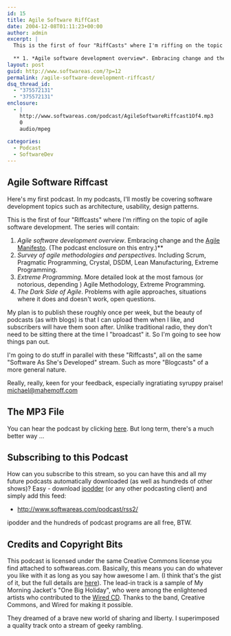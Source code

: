 ```yaml
---
id: 15
title: Agile Software RiffCast
date: 2004-12-08T01:11:23+00:00
author: admin
excerpt: |
  This is the first of four "RiffCasts" where I'm riffing on the topic of agile software development. The series will contain:
  
  ** 1. *Agile software development overview*. Embracing change and the [Agile Manifesto](http://agilemanifesto.org). (The podcast enclosure on this entry.)**
layout: post
guid: http://www.softwareas.com/?p=12
permalink: /agile-software-development-riffcast/
dsq_thread_id:
  - "375572131"
  - "375572131"
enclosure:
  - |
    http://www.softwareas.com/podcast/AgileSoftwareRiffcast1Of4.mp3
    0
    audio/mpeg
    
categories:
  - Podcast
  - SoftwareDev
---
```

## Agile Software Riffcast #

Here's my first podcast. In my podcasts, I'll mostly be covering software development topics such as architecture, usability, design patterns.

This is the first of four "Riffcasts" where I'm riffing on the topic of agile software development. The series will contain:

1. *Agile software development overview*. Embracing change and the [Agile Manifesto](http://agilemanifesto.org). (The podcast enclosure on this entry.)**
2. *Survey of agile methodologies and perspectives*. Including Scrum, Pragmatic Programming, Crystal, DSDM, Lean Manufacturing, Extreme Programming.
3. *Extreme Programming*. More detailed look at the most famous (or notorious, depending ) Agile Methodology, Extreme Programming.
4. *The Dark Side of Agile*. Problems with agile approaches, situations where it does and doesn't work, open questions.

My plan is to publish these roughly once per week, but the beauty of podcasts (as with blogs) is that I can upload them when I like, and subscribers will have them soon after. Unlike traditional radio, they don't need to be sitting there at the time I "broadcast" it. So I'm going to see how things pan out.

I'm going to do stuff in parallel with these "Riffcasts", all on the same "Software As She's Developed" stream. Such as more "Blogcasts" of a more general nature.

Really, really, keen for your feedback, especially ingratiating syruppy praise! michael@mahemoff.com

## The MP3 File

You can hear the podcast by clicking [here](http://www.softwareas.com/podcast/AgileSoftwareRiffcast1Of4.mp3). But long term, there's a much better way ...

## Subscribing to this Podcast

How can you subscribe to this stream, so you can have this and all my future podcasts automatically downloaded (as well as hundreds of other shows)? Easy - download [ipodder](http://ipodder.org) (or any other podcasting client) and simply add this feed:

* http://www.softwareas.com/podcast/rss2/

ipodder and the hundreds of podcast programs are all free, BTW.

## Credits and Copyright Bits

This podcast is licensed under the same Creative Commons license you find attached to softwareas.com. Basically, this means you can do whatever you like with it as long as you say how awesome I am. (I think that's the gist of it, but the full details are [here](http://creativecommons.org/licenses/by/2.0/)). The lead-in track is a sample of My Morning Jacket's "One Big Holiday", who were among the enlightened artists who contributed to the [Wired CD](http://creativecommons.org/wired/). Thanks to the band, Creative Commons, and Wired for making it possible.

They dreamed of a brave new world of sharing and liberty. I superimposed a quality track onto a stream of geeky rambling.